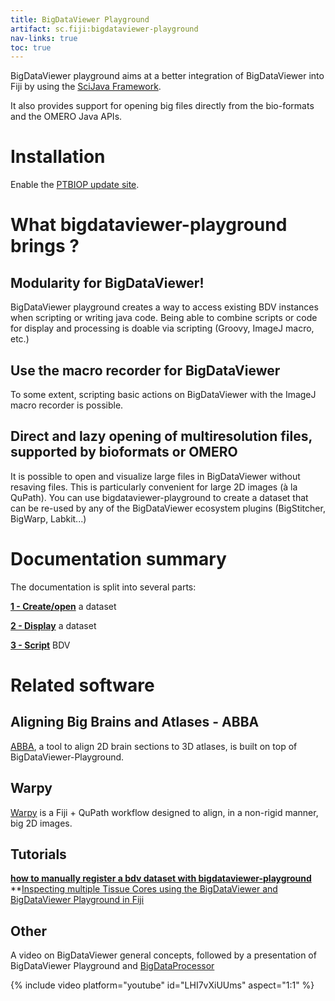 ```yaml
---
title: BigDataViewer Playground
artifact: sc.fiji:bigdataviewer-playground
nav-links: true
toc: true
---
```


BigDataViewer playground aims at a better integration of BigDataViewer into Fiji by using the [SciJava Framework](/libs/scijava). 

It also provides support for opening big files directly from the bio-formats and the OMERO Java APIs.

# Installation

Enable the [PTBIOP update site](/update-sites/following).

# What bigdataviewer-playground brings ?

## Modularity for BigDataViewer!

BigDataViewer playground creates a way to access existing BDV instances when scripting or writing java code. Being able to combine scripts or code for display and processing is doable via scripting (Groovy, ImageJ macro, etc.)

## Use the macro recorder for BigDataViewer

To some extent, scripting basic actions on BigDataViewer with the ImageJ macro recorder is possible.

## Direct and lazy opening of multiresolution files, supported by bioformats or OMERO

It is possible to open and visualize large files in BigDataViewer without resaving files. This is particularly convenient for large 2D images (à la QuPath).
You can use bigdataviewer-playground to create a dataset that can be re-used by any of the BigDataViewer ecosystem plugins (BigStitcher, BigWarp, Labkit...)

# Documentation summary

The documentation is split into several parts:

**[1 - Create/open](/plugins/bdv/playground/bdv-playground-open-dataset)**  a dataset


**[2 - Display](/plugins/bdv/playground/bdv-playground-visualize)**  a dataset


**[3 - Script](/plugins/bdv/playground/bdv-playground-scripting)** BDV
  
# Related software

## Aligning Big Brains and Atlases - ABBA

[ABBA](https://biop.github.io/ijp-imagetoatlas/), a tool to align 2D brain sections to 3D atlases, is built on top of BigDataViewer-Playground.

## Warpy

[Warpy](/plugins/bdv/warpy/warpy) is a Fiji + QuPath workflow designed to align, in a non-rigid manner, big 2D images.
  
 
## Tutorials

**[how to manually register a bdv dataset with bigdataviewer-playground](/plugins/bdv/playground/bdv-playground-manual-registration)**
**[Inspecting multiple Tissue Cores using the BigDataViewer and BigDataViewer Playground in Fiji](https://github.com/BIIFSweden/FOM_Multiplexed/blob/main/bdvPlayground.md)


## Other

A video on BigDataViewer general concepts, followed by a presentation of BigDataViewer Playground and [BigDataProcessor](https://github.com/bigdataprocessor/bigdataprocessor2)

{% include video platform="youtube" id="LHI7vXiUUms" aspect="1:1" %}












